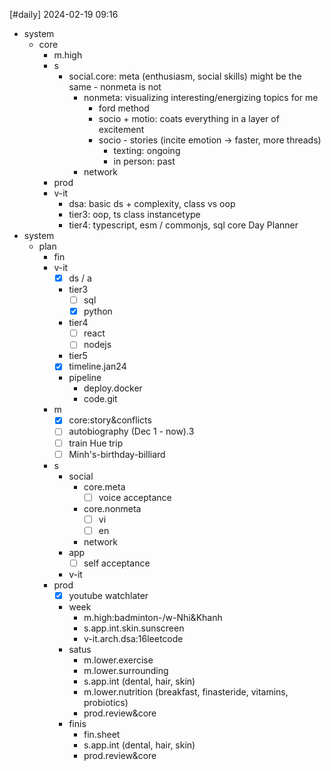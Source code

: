 [#daily]
2024-02-19
09:16

- system
	- core
		- m.high 
		- s
			- social.core: meta (enthusiasm, social skills) might be the same - nonmeta is not
				- nonmeta: visualizing interesting/energizing topics for me
					- ford method
					- socio + motio: coats everything in a layer of excitement
					- socio - stories (incite emotion -> faster, more threads)
						- texting: ongoing
						- in person: past
				- network
		- prod
		- v-it
			- dsa: basic ds + complexity, class vs oop
			- tier3: oop, ts class instancetype
			- tier4: typescript, esm / commonjs, sql core
Day Planner
- system
	- plan
		- fin
		- v-it
			- [x] ds / a
			- tier3
				- [ ] sql
				- [x] python
			- tier4
				- [ ] react
				- [ ] nodejs
			- tier5
			- [x] timeline.jan24
			- pipeline
				- deploy.docker
				- code.git
		- m
			- [x] core:story&conflicts
			- [ ] autobiography (Dec 1 - now).3
			- [ ] train Hue trip
			- [ ] Minh's-birthday-billiard
		- s
			- social
				- core.meta
					- [ ] voice acceptance
				- core.nonmeta
					- [ ] vi
					- [ ] en
				- network
			- app
				- [ ] self acceptance
			- v-it
		- prod
			- [x] youtube watchlater
			- week
				- m.high:badminton-/w-Nhi&Khanh
				- s.app.int.skin.sunscreen
				- v-it.arch.dsa:16leetcode
			- satus
				- m.lower.exercise
				- m.lower.surrounding
				- s.app.int (dental, hair, skin)
				- m.lower.nutrition (breakfast, finasteride, vitamins, probiotics)
				- prod.review&core
			- finis
				- fin.sheet
				- s.app.int (dental, hair, skin)
				- prod.review&core